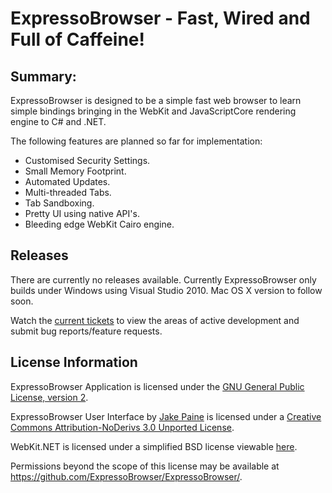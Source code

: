#  ExpressoBrowser - Fast, Wired and Full of Caffeine!

## Summary:

ExpressoBrowser is designed to be a simple fast web browser to learn simple bindings bringing in the WebKit and JavaScriptCore rendering engine to C# and .NET.

The following features are planned so far for implementation:

<ul>
	<li>Customised Security Settings.</li>
	<li>Small Memory Footprint.</li>
	<li>Automated Updates.</li>
	<li>Multi-threaded Tabs.</li>
	<li>Tab Sandboxing.</li>
	<li>Pretty UI using native API's.</li>
	<li>Bleeding edge WebKit Cairo engine.</li>
</ul>

## Releases 

There are currently no releases available. Currently ExpressoBrowser only builds under Windows using Visual Studio 2010. Mac OS X version to follow soon.

Watch the [current tickets](http://github.com/ExpressoBrowser/ExpressoBrowser/issues) to view the areas of active development and submit bug reports/feature requests.

## License Information

ExpressoBrowser Application is licensed under the <a href="http://www.gnu.org/licenses/gpl-2.0.html">GNU General Public License, version 2</a>.

ExpressoBrowser User Interface by <a xmlns:cc="http://creativecommons.org/ns#" href="https://github.com/ExpressoBrowser/ExpressoBrowser/" property="cc:attributionName" rel="cc:attributionURL">Jake Paine</a> is licensed under a <a rel="license" href="http://creativecommons.org/licenses/by-nd/3.0/">Creative Commons Attribution-NoDerivs 3.0 Unported License</a>.

WebKit.NET is licensed under a simplified BSD license viewable <a href="https://github.com/webkitdotnet/webkitdotnet/blame/master/LICENSE.txt">here</a>.

Permissions beyond the scope of this license may be available at <a xmlns:cc="http://creativecommons.org/ns#" href="https://github.com/ExpressoBrowser/ExpressoBrowser/" rel="cc:morePermissions">https://github.com/ExpressoBrowser/ExpressoBrowser/</a>.